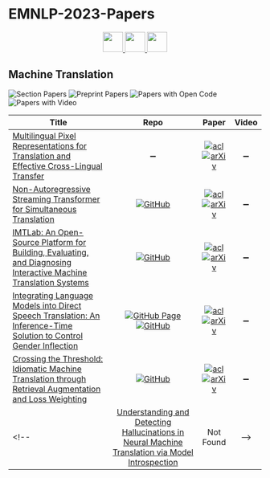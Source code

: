 # EMNLP-2023-Papers

<div align="center">
    <a href="https://github.com/DmitryRyumin/EMNLP-2023-Papers/blob/main/sections/information-extraction.md">
        <img src="https://cdn.jsdelivr.net/gh/DmitryRyumin/NewEraAI-Papers@main/images/left.svg" width="40" alt="" />
    </a>
    <a href="https://github.com/DmitryRyumin/EMNLP-2023-Papers/">
        <img src="https://cdn.jsdelivr.net/gh/DmitryRyumin/NewEraAI-Papers@main/images/home.svg" width="40" alt="" />
    </a>
    <a href="https://github.com/DmitryRyumin/EMNLP-2023-Papers/blob/main/sections/computational-social-science-and-cultural-analytics.md">
        <img src="https://cdn.jsdelivr.net/gh/DmitryRyumin/NewEraAI-Papers@main/images/right.svg" width="40" alt="" />
    </a>
</div>

## Machine Translation

![Section Papers](https://img.shields.io/badge/Section%20Papers-soon-42BA16) ![Preprint Papers](https://img.shields.io/badge/Preprint%20Papers-soon-b31b1b) ![Papers with Open Code](https://img.shields.io/badge/Papers%20with%20Open%20Code-soon-1D7FBF) ![Papers with Video](https://img.shields.io/badge/Papers%20with%20Video-soon-FF0000)

<!-- 126 -->
| **Title** | **Repo** | **Paper** | **Video** |
|-----------|:--------:|:---------:|:---------:|
| [Multilingual Pixel Representations for Translation and Effective Cross-Lingual Transfer](https://aclanthology.org/2023.emnlp-main.854) | :heavy_minus_sign: | [![acl](https://img.shields.io/badge/pdf-ACL%20Anthology-CBCBCC.svg)](https://aclanthology.org/2023.emnlp-main.854.pdf) <br /> [![arXiv](https://img.shields.io/badge/arXiv-2305.14280-b31b1b.svg)](http://arxiv.org/abs/2305.14280) | :heavy_minus_sign: |
| [Non-Autoregressive Streaming Transformer for Simultaneous Translation](https://aclanthology.org/2023.emnlp-main.314) | [![GitHub](https://img.shields.io/github/stars/ictnlp/NAST)](https://github.com/ictnlp/NAST) | [![acl](https://img.shields.io/badge/pdf-ACL%20Anthology-CBCBCC.svg)](https://aclanthology.org/2023.emnlp-main.314.pdf) <br /> [![arXiv](https://img.shields.io/badge/arXiv-2310.14883-b31b1b.svg)](http://arxiv.org/abs/2310.14883) | :heavy_minus_sign: |
| [IMTLab: An Open-Source Platform for Building, Evaluating, and Diagnosing Interactive Machine Translation Systems](https://aclanthology.org/2023.emnlp-main.922) | [![GitHub](https://img.shields.io/github/stars/xuuHuang/IMTLab)](https://github.com/xuuHuang/IMTLab) | [![acl](https://img.shields.io/badge/pdf-ACL%20Anthology-CBCBCC.svg)](https://aclanthology.org/2023.emnlp-main.922.pdf) <br /> [![arXiv](https://img.shields.io/badge/arXiv-2310.11163-b31b1b.svg)](http://arxiv.org/abs/2310.11163) | :heavy_minus_sign: |
| [Integrating Language Models into Direct Speech Translation: An Inference-Time Solution to Control Gender Inflection](https://aclanthology.org/2023.emnlp-main.705) | [![GitHub Page](https://img.shields.io/badge/GitHub-Page-159957.svg)](https://github.com/hlt-mt/FBK-fairseq/blob/master/fbk_works/SHALLOW_FUSION_GENDER_BIAS.md) <br /> [![GitHub](https://img.shields.io/github/stars/hlt-mt/FBK-fairseq)](https://github.com/hlt-mt/FBK-fairseq) | [![acl](https://img.shields.io/badge/pdf-ACL%20Anthology-CBCBCC.svg)](https://aclanthology.org/2023.emnlp-main.705.pdf) <br /> [![arXiv](https://img.shields.io/badge/arXiv-2310.15752-b31b1b.svg)](http://arxiv.org/abs/2310.15752) | :heavy_minus_sign: |
| [Crossing the Threshold: Idiomatic Machine Translation through Retrieval Augmentation and Loss Weighting](https://aclanthology.org/2023.emnlp-main.933) | [![GitHub](https://img.shields.io/github/stars/nightingal3/idiom-translation)](https://github.com/nightingal3/idiom-translation) | [![acl](https://img.shields.io/badge/pdf-ACL%20Anthology-CBCBCC.svg)](https://aclanthology.org/2023.emnlp-main.933.pdf) <br /> [![arXiv](https://img.shields.io/badge/arXiv-2310.07081-b31b1b.svg)](http://arxiv.org/abs/2310.07081) | :heavy_minus_sign: |
<!-- | [Understanding and Detecting Hallucinations in Neural Machine Translation via Model Introspection]() | Not Found | -->
